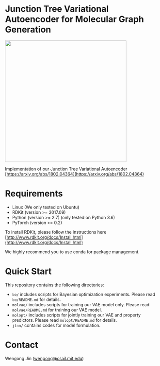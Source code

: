 # Junction Tree Variational Autoencoder for Molecular Graph Generation

<img src="https://github.com/wengong-jin/icml18-jtnn/blob/master/paradigm.png" width="400">

Implementation of our Junction Tree Variational Autoencoder [https://arxiv.org/abs/1802.04364](https://arxiv.org/abs/1802.04364)

# Requirements
* Linux (We only tested on Ubuntu)
* RDKit (version >= 2017.09)
* Python (version >= 2.7) (only tested on Python 3.6)
* PyTorch (version >= 0.2)

To install RDKit, please follow the instructions here [http://www.rdkit.org/docs/Install.html](http://www.rdkit.org/docs/Install.html)

We highly recommend you to use conda for package management.

# Quick Start
This repository contains the following directories:
* `bo/` includes scripts for Bayesian optimization experiments. Please read `bo/README.md` for details.
* `molvae/` includes scripts for training our VAE model only. Please read `molvae/README.md` for training our VAE model.
* `molopt/` includes scripts for jointly training our VAE and property predictors. Please read `molopt/README.md` for details.
* `jtnn/` contains codes for model formulation.

# Contact
Wengong Jin (wengong@csail.mit.edu)
